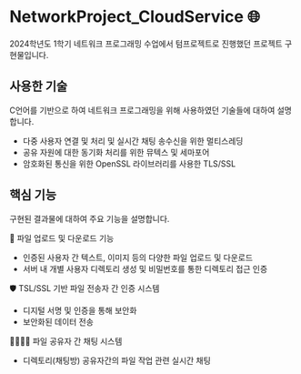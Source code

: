 # NetworkProject_CloudService 🌐
2024학년도 1학기 네트워크 프로그래밍 수업에서 텀프로젝트로 진행했던 프로젝트 구현물입니다.

## 사용한 기술
C언어를 기반으로 하여 네트워크 프로그래밍을 위해 사용하였던 기술들에 대하여 설명합니다.
- 다중 사용자 연결 및 처리 및 실시간 채팅 송수신을 위한 멀티스레딩
- 공유 자원에 대한 동기화 처리를 위한 뮤텍스 및 세마포어
- 암호화된 통신을 위한 OpenSSL 라이브러리를 사용한 TLS/SSL

## 핵심 기능
구현된 결과물에 대하여 주요 기능을 설명합니다.

📄 파일 업로드 및 다운로드 기능
- 인증된 사용자 간 텍스트, 이미지 등의 다양한 파일 업로드 및 다운로드
- 서버 내 개별 사용자 디렉토리 생성 및 비밀번호를 통한 디렉토리 접근 인증

🛡️ TSL/SSL 기반 파일 전송자 간 인증 시스템
- 디지털 서명 및 인증을 통해 보안화
- 보안화된 데이터 전송

👨‍👩‍👧‍👦 파일 공유자 간 채팅 시스템
- 디렉토리(채팅방) 공유자간의 파일 작업 관련 실시간 채팅
